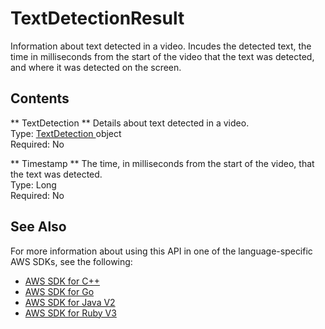 # TextDetectionResult<a name="API_TextDetectionResult"></a>

Information about text detected in a video\. Incudes the detected text, the time in milliseconds from the start of the video that the text was detected, and where it was detected on the screen\.

## Contents<a name="API_TextDetectionResult_Contents"></a>

 ** TextDetection **   <a name="rekognition-Type-TextDetectionResult-TextDetection"></a>
Details about text detected in a video\.  
Type: [ TextDetection ](API_TextDetection.md) object  
Required: No

 ** Timestamp **   <a name="rekognition-Type-TextDetectionResult-Timestamp"></a>
The time, in milliseconds from the start of the video, that the text was detected\.  
Type: Long  
Required: No

## See Also<a name="API_TextDetectionResult_SeeAlso"></a>

For more information about using this API in one of the language\-specific AWS SDKs, see the following:
+  [ AWS SDK for C\+\+](https://docs.aws.amazon.com/goto/SdkForCpp/rekognition-2016-06-27/TextDetectionResult) 
+  [ AWS SDK for Go](https://docs.aws.amazon.com/goto/SdkForGoV1/rekognition-2016-06-27/TextDetectionResult) 
+  [ AWS SDK for Java V2](https://docs.aws.amazon.com/goto/SdkForJavaV2/rekognition-2016-06-27/TextDetectionResult) 
+  [ AWS SDK for Ruby V3](https://docs.aws.amazon.com/goto/SdkForRubyV3/rekognition-2016-06-27/TextDetectionResult) 